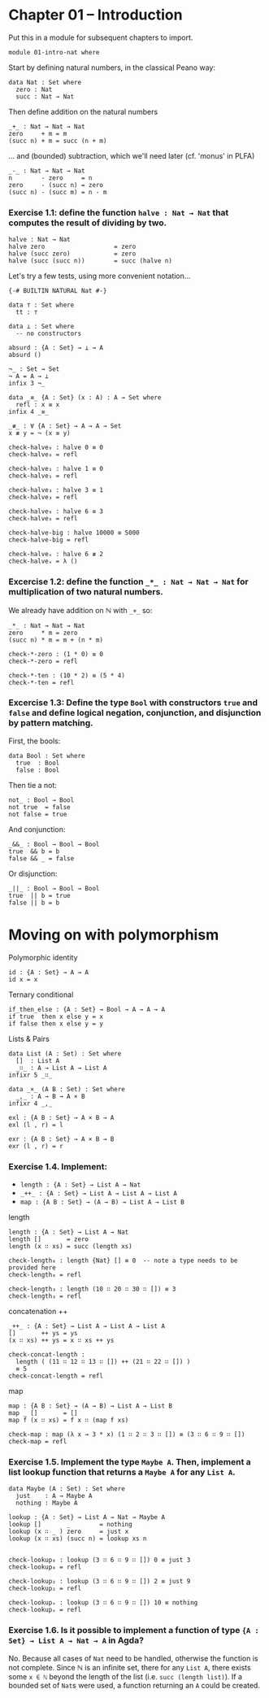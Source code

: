 # Chapter 01 – Introduction

Put this in a module for subsequent chapters to import.
```
module 01-intro-nat where
```

Start by defining natural numbers, in the classical Peano way:
```
data Nat : Set where
  zero : Nat
  succ : Nat → Nat
```

Then define addition on the natural numbers
```
_+_ : Nat → Nat → Nat
zero     + m = m
(succ n) + m = succ (n + m)
```
... and (bounded) subtraction, which we'll need later (cf. 'monus' in PLFA)
```
_-_ : Nat → Nat → Nat
n        - zero     = n
zero     - (succ n) = zero
(succ n) - (succ m) = n - m
```

### Exercise 1.1: define the function `halve : Nat → Nat` that computes the result of dividing by two.
```
halve : Nat → Nat
halve zero                   = zero
halve (succ zero)            = zero
halve (succ (succ n))        = succ (halve n)
```

Let's try a few tests, using more convenient notation…
```
{-# BUILTIN NATURAL Nat #-}

data ⊤ : Set where
  tt : ⊤

data ⊥ : Set where
  -- no constructors

absurd : {A : Set} → ⊥ → A
absurd ()

¬_ : Set → Set
¬ A = A → ⊥
infix 3 ¬_

data _≡_ {A : Set} (x : A) : A → Set where
  refl : x ≡ x
infix 4 _≡_

_≢_ : ∀ {A : Set} → A → A → Set
x ≢ y = ¬ (x ≡ y)

check-halve₀ : halve 0 ≡ 0
check-halve₀ = refl

check-halve₁ : halve 1 ≡ 0
check-halve₁ = refl

check-halve₃ : halve 3 ≡ 1
check-halve₃ = refl

check-halve₆ : halve 6 ≡ 3
check-halve₆ = refl

check-halve-big : halve 10000 ≡ 5000
check-halve-big = refl

check-halveₓ : halve 6 ≢ 2
check-halveₓ = λ ()

```

   
### Excercise 1.2: define the function `_*_ : Nat → Nat → Nat` for multiplication of two natural numbers.
We already have addition on ℕ with `_+_` so:
```
_*_ : Nat → Nat → Nat
zero     * m = zero
(succ n) * m = m + (n * m)

check-*-zero : (1 * 0) ≡ 0
check-*-zero = refl

check-*-ten : (10 * 2) ≡ (5 * 4)
check-*-ten = refl
```

### Excercise 1.3: Define the type `Bool` with constructors `true` and `false` and define logical negation, conjunction, and disjunction by pattern matching.
First, the bools:
```
data Bool : Set where
  true  : Bool
  false : Bool 
```
Then tie a not:
```
not_ : Bool → Bool
not true  = false
not false = true
```
And conjunction:
```
_&&_ : Bool → Bool → Bool
true  && b = b
false && _ = false
```
Or disjunction:
```
_||_ : Bool → Bool → Bool
true  || b = true
false || b = b
```

# Moving on with polymorphism
Polymorphic identity
```
id : {A : Set} → A → A
id x = x
```
Ternary conditional
```
if_then_else : {A : Set} → Bool → A → A → A
if true  then x else y = x
if false then x else y = y
```

Lists & Pairs
```
data List (A : Set) : Set where
  []  : List A
  _∷_ : A → List A → List A
infixr 5 _∷_

data _×_ (A B : Set) : Set where
  _,_ : A → B → A × B
infixr 4 _,_

exl : {A B : Set} → A × B → A
exl (l , r) = l

exr : {A B : Set} → A × B → B
exr (l , r) = r
```

### Exercise 1.4. Implement:
 - `length : {A : Set} → List A → Nat`
 - `_++_ : {A : Set} → List A → List A → List A`
 - `map : {A B : Set} → (A → B) → List A → List B`

length
```
length : {A : Set} → List A → Nat
length []       = zero
length (x ∷ xs) = succ (length xs)

check-length₀ : length {Nat} [] ≡ 0  -- note a type needs to be provided here
check-length₀ = refl

check-length₃ : length (10 ∷ 20 ∷ 30 ∷ []) ≡ 3
check-length₃ = refl
```

concatenation ++
```
_++_ : {A : Set} → List A → List A → List A
[]       ++ ys = ys
(x ∷ xs) ++ ys = x ∷ xs ++ ys

check-concat-length :
  length ( (11 ∷ 12 ∷ 13 ∷ []) ++ (21 ∷ 22 ∷ []) )
  ≡ 5
check-concat-length = refl
```

map
```
map : {A B : Set} → (A → B) → List A → List B
map _ []       = []
map f (x ∷ xs) = f x ∷ (map f xs)

check-map : map (λ x → 3 * x) (1 ∷ 2 ∷ 3 ∷ []) ≡ (3 ∷ 6 ∷ 9 ∷ [])
check-map = refl
```

### Exercise 1.5. Implement the type `Maybe A`. Then, implement a list lookup function that returns a `Maybe A` for any `List A`.
```
data Maybe (A : Set) : Set where
  just    : A → Maybe A
  nothing : Maybe A

lookup : {A : Set} → List A → Nat → Maybe A
lookup []       _        = nothing
lookup (x ∷ _ ) zero     = just x
lookup (x ∷ xs) (succ n) = lookup xs n


check-lookup₀ : lookup (3 ∷ 6 ∷ 9 ∷ []) 0 ≡ just 3
check-lookup₀ = refl

check-lookup₂ : lookup (3 ∷ 6 ∷ 9 ∷ []) 2 ≡ just 9
check-lookup₂ = refl

check-lookupₓ : lookup (3 ∷ 6 ∷ 9 ∷ []) 10 ≡ nothing
check-lookupₓ = refl
```

### Exercise 1.6. Is it possible to implement a function of type `{A : Set} → List A → Nat → A` in Agda?
No. Because all cases of `Nat` need to be handled, otherwise the function is not complete. Since ℕ is an infinite set, there for any `List A`, there exists some `x ∈ ℕ` beyond the length of the list (i.e. `succ (length list)`). If a bounded set of `Nat`s were used, a function returning an `A` could be created.


